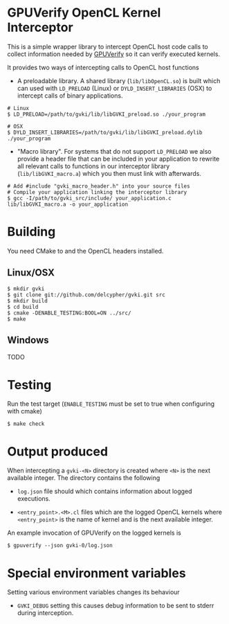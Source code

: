 GPUVerify OpenCL Kernel Interceptor
===================================

This is a simple wrapper library to intercept OpenCL host code calls to collect
information needed by [GPUVerify](http://multicore.doc.ic.ac.uk/tools/GPUVerify/) so it can verify executed kernels.

It provides two ways of intercepting calls to OpenCL host functions

* A preloadable library. A shared library (``lib/libOpenCL.so``) is built which
  can used with ``LD_PRELOAD`` (Linux) or ``DYLD_INSERT_LIBRARIES`` (OSX) to
  intercept calls of binary applications.

```
# Linux
$ LD_PRELOAD=/path/to/gvki/lib/libGVKI_preload.so ./your_program

# OSX
$ DYLD_INSERT_LIBRARIES=/path/to/gvki/lib/libGVKI_preload.dylib ./your_program
```

* "Macro library". For systems that do not support ``LD_PRELOAD`` we also
  provide a header file that can be included in your application to rewrite all
  relevant calls to functions in our interceptor library
  (``lib/libGVKI_macro.a``) which you then must link with afterwards.

```
# Add #include "gvki_macro_header.h" into your source files
# Compile your application linking the interceptor library
$ gcc -I/path/to/gvki_src/include/ your_application.c lib/libGVKI_macro.a -o your_application
```

Building
========

You need CMake to and the OpenCL headers installed.

Linux/OSX
---------

```
$ mkdir gvki
$ git clone git://github.com/delcypher/gvki.git src
$ mkdir build
$ cd build
$ cmake -DENABLE_TESTING:BOOL=ON ../src/
$ make
```

Windows
-------

TODO

Testing
=======

Run the test target (``ENABLE_TESTING`` must be set to true when configuring with cmake)

```
$ make check
```

Output produced
===============

When intercepting a ``gvki-<N>`` directory is created where ``<N>``
is the next available integer. The directory contains the following

* ``log.json`` file should which contains information about logged
  executions.

* ``<entry_point>.<M>.cl`` files which are the logged OpenCL kernels
  where ``<entry_point>`` is the name of kernel and <M> is the next
  available integer.

An example invocation of GPUVerify on the logged kernels is

```
$ gpuverify --json gvki-0/log.json
```


Special environment variables
=============================

Setting various environment variables changes its behaviour

* ``GVKI_DEBUG`` setting this causes debug information to be sent to stderr during interception.
